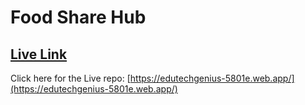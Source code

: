 # Food Share Hub

## [ Live Link](https://edutechgenius-5801e.web.app/)

Click here for the Live repo: [https://edutechgenius-5801e.web.app/](https://edutechgenius-5801e.web.app/)